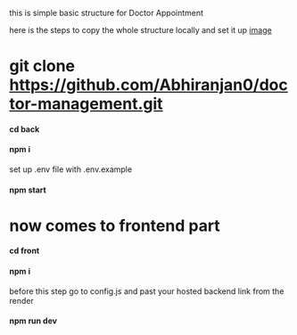 this is simple basic structure for Doctor Appointment 

here is the steps to copy the whole structure locally and set it up 
[image](https://github.com/user-attachments/assets/eb4564b0-26bf-4aed-a7f1-fb847daf1b43)


# git clone https://github.com/Abhiranjan0/doctor-management.git

#### cd back 
#### npm i 
 set up .env file with .env.example 
#### npm start 

# now comes to frontend part 
#### cd front 
#### npm i 
 before this  step go to config.js and past your hosted backend link from the render
#### npm run dev
